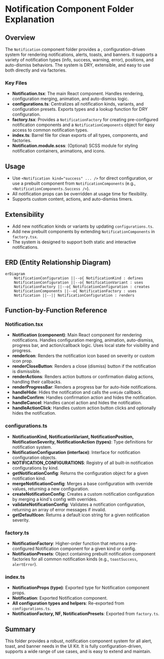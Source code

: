 # Notification Component Folder Explanation

## Overview

The `Notification` component folder provides a , configuration-driven system for rendering notifications, alerts, toasts, and banners. It supports a variety of notification types (info, success, warning, error), positions, and auto-dismiss behaviors. The system is DRY, extensible, and easy to use both directly and via factories.

### Key Files

- **Notification.tsx**: The main React component. Handles rendering, configuration merging, animation, and auto-dismiss logic.
- **configurations.ts**: Centralizes all notification kinds, variants, and configuration presets. Exports types and a lookup function for DRY configuration.
- **factory.tsx**: Provides a `NotificationFactory` for creating pre-configured notification components and a `NotificationComponents` object for easy access to common notification types.
- **index.ts**: Barrel file for clean exports of all types, components, and factories.
- **Notification.module.scss**: (Optional) SCSS module for styling notification containers, animations, and icons.

## Usage

- Use `<Notification kind="success" ... />` for direct configuration, or use a prebuilt component from `NotificationComponents` (e.g., `<NotificationComponents.Success />`).
- All notification props can be overridden at usage time for flexibility.
- Supports custom content, actions, and auto-dismiss timers.

## Extensibility

- Add new notification kinds or variants by updating `configurations.ts`.
- Add new prebuilt components by extending `NotificationComponents` in `factory.tsx`.
- The system is designed to support both static and interactive notifications.

## ERD (Entity Relationship Diagram)

```mermaid
erDiagram
    NotificationConfiguration ||--o{ NotificationKind : defines
    NotificationConfiguration ||--o{ NotificationVariant : uses
    NotificationFactory ||--o{ NotificationConfiguration : creates
    NotificationComponents ||--o{ NotificationFactory : uses
    Notification ||--|| NotificationConfiguration : renders
```

## Function-by-Function Reference

### Notification.tsx

- **Notification (component)**: Main React component for rendering notifications. Handles configuration merging, animation, auto-dismiss, progress bar, and action/callback logic. Uses local state for visibility and progress.
- **renderIcon**: Renders the notification icon based on severity or custom icon prop.
- **renderCloseButton**: Renders a close (dismiss) button if the notification is dismissible.
- **renderActions**: Renders action buttons or confirmation dialog actions, handling their callbacks.
- **renderProgressBar**: Renders a progress bar for auto-hide notifications.
- **handleHide**: Hides the notification and calls the `onHide` callback.
- **handleConfirm**: Handles confirmation action and hides the notification.
- **handleCancel**: Handles cancel action and hides the notification.
- **handleActionClick**: Handles custom action button clicks and optionally hides the notification.

### configurations.ts

- **NotificationKind, NotificationVariant, NotificationPosition, NotificationSeverity, NotificationAction (types)**: Type definitions for notification system.
- **NotificationConfiguration (interface)**: Interface for notification configuration objects.
- **NOTIFICATION_CONFIGURATIONS**: Registry of all built-in notification configurations by kind.
- **getNotificationConfig**: Returns the configuration object for a given notification kind.
- **mergeNotificationConfig**: Merges a base configuration with override values, returning a new configuration.
- **createNotificationConfig**: Creates a custom notification configuration by merging a kind's config with overrides.
- **validateNotificationConfig**: Validates a notification configuration, returning an array of error messages if invalid.
- **getDefaultIcon**: Returns a default icon string for a given notification severity.

### factory.ts

- **NotificationFactory**: Higher-order function that returns a pre-configured Notification component for a given kind or config.
- **NotificationPresets**: Object containing prebuilt notification component factories for all common notification kinds (e.g., `toastSuccess`, `alertError`).

### index.ts

- **NotificationProps (type)**: Exported type for Notification component props.
- **Notification**: Exported Notification component.
- **All configuration types and helpers**: Re-exported from `configurations.ts`.
- **NotificationFactory, NF, NotificationPresets**: Exported from `factory.ts`.

## Summary

This folder provides a robust, notification component system for all alert, toast, and banner needs in the UI Kit. It is fully configuration-driven, supports a wide range of use cases, and is easy to extend and maintain.
